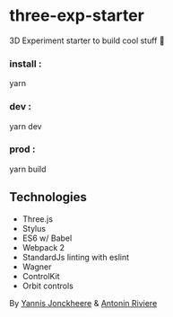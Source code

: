 # three-exp-starter
3D Experiment starter to build cool stuff :rocket:

### install : 
yarn
### dev :
yarn dev
### prod :
yarn build

## Technologies

* Three.js
* Stylus
* ES6 w/ Babel
* Webpack 2
* StandardJs linting with eslint
* Wagner
* ControlKit
* Orbit controls


By [Yannis Jonckheere](https://twitter.com/JSinnay) & [Antonin Riviere](https://twitter.com/AntoninRiviere)
